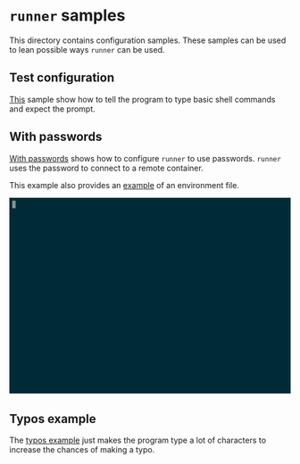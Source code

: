 # `runner` samples

This directory contains configuration samples. These samples can be
used to lean possible ways `runner` can be used.

## Test configuration

[This](test_conf.yaml) sample show how to tell the program to type basic
shell commands and expect the prompt.

## With passwords

[With passwords](with_passwords/passwords.yaml) shows how to configure
`runner` to use passwords. `runner` uses the password to connect to a
remote container.

This example also provides an [example](with_passwords/.env) of an
environment file.

![The program answers to password prompts](img/with-password.gif)

## Typos example

The [typos example](typos.yaml) just makes the program type a lot
of characters to increase the chances of making a typo.
